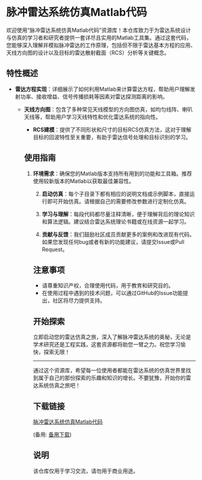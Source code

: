 # 脉冲雷达系统仿真Matlab代码

欢迎使用“脉冲雷达系统仿真Matlab代码”资源库！本仓库致力于为雷达系统设计与仿真的学习者和研究者提供一套详尽且实用的Matlab工具集。通过这套代码，您能够深入理解并模拟脉冲雷达的工作原理，包括但不限于雷达基本方程的应用、天线方向图的设计以及目标的雷达散射截面（RCS）分析等关键概念。

## 特性概述

- **雷达方程实现**：详细展示了如何利用Matlab来计算雷达方程，帮助用户理解发射功率、接收增益、信号传播损耗等因素对雷达探测距离的影响。

  - **天线方向图**：包含了多种常见天线模型的方向图仿真，如均匀线阵、喇叭天线等，帮助用户学习天线特性和优化雷达系统的指向性。

    - **RCS建模**：提供了不同形状和尺寸的目标RCS仿真方法，这对于理解目标的回波特性至关重要，有助于雷达信号处理和目标识别的学习。

    ## 使用指南

    1. **环境需求**：确保您的Matlab版本支持所有用到的功能和工具箱。推荐使用较新版本的Matlab以获取最佳兼容性。

       2. **启动仿真**：每个子目录下都有相应的说明文档或示例脚本，直接运行即可开始仿真。请根据自己的需要修改参数进行定制化仿真。

       3. **学习与理解**：每段代码都尽量注释清晰，便于理解背后的理论知识和算法逻辑。建议结合雷达系统理论书籍或在线资源一起学习。

       4. **贡献与反馈**：我们鼓励社区成员贡献更多的案例和改进现有代码。如果您发现任何bug或者有新的功能建议，请提交Issue或Pull Request。

       ## 注意事项

       - 请尊重知识产权，合理使用代码，用于教育和研究目的。
       - 在使用过程中遇到的技术问题，可以通过GitHub的Issue功能提出，社区将尽力提供支持。

       ## 开始探索

       立即启动您的雷达仿真之旅，深入了解脉冲雷达系统的奥秘，无论是学术研究还是工程实践，这套资源都将助您一臂之力。祝您学习愉快，探索无限！

       ---

       通过这个资源库，希望每一位使用者都能在雷达系统的仿真世界里找到属于自己的那份探索的乐趣和知识的增长。不要犹豫，开始你的雷达系统仿真之旅吧！

       ## 下载链接
       [脉冲雷达系统仿真Matlab代码](https://pan.quark.cn/s/b909084d8dab) 

       (备用: [备用下载](https://pan.baidu.com/s/15DwkFAstPmvatkX8yTiBOw?pwd=1234))

       ## 说明

       该仓库仅用于学习交流，请勿用于商业用途。
